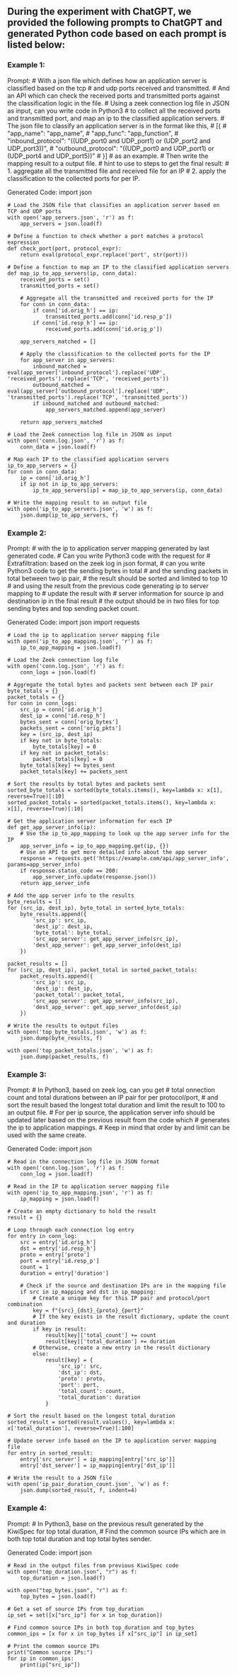 ## During the experiment with ChatGPT, we provided the following prompts to ChatGPT and generated Python code based on each prompt is listed below:

### Example 1:
Prompt:
    # With a json file which defines how an application server is classified based on the tcp 
    # and udp ports received and transmitted. 
    # And an API which can check the received ports and transmitted ports against the classification logic in the file.
    # Using a zeek connection log file in JSON as input, can you write code in Python3 
    # to  collect all the received ports and transmitted port, and map an ip to the classified application servers. 
    # The json file to classify an application server is in the format like this, 
    # [{
    #        "app_name": "app_name",
    #        "app_func": "app_function",
    #        "inbound_protocol": "((UDP_port0 and UDP_port1) or (UDP_port2 and UDP_port3))",
    #        "outbound_protocol": "((UDP_port0 and UDP_port1) or (UDP_port4 and UDP_port5))"
    #  }]
    # as an example.
    # Then write the mapping result to a output file.
    # hint to use to steps to get the final result: 
    # 1. aggregate all the transmitted file and received file for an IP
    # 2. apply the classification to the collected ports for per IP.

Generated Code:
    import json

    # Load the JSON file that classifies an application server based on TCP and UDP ports
    with open('app_servers.json', 'r') as f:
        app_servers = json.load(f)

    # Define a function to check whether a port matches a protocol expression
    def check_port(port, protocol_expr):
        return eval(protocol_expr.replace('port', str(port)))

    # Define a function to map an IP to the classified application servers
    def map_ip_to_app_servers(ip, conn_data):
        received_ports = set()
        transmitted_ports = set()
        
        # Aggregate all the transmitted and received ports for the IP
        for conn in conn_data:
            if conn['id.orig_h'] == ip:
                transmitted_ports.add(conn['id.resp_p'])
            if conn['id.resp_h'] == ip:
                received_ports.add(conn['id.orig_p'])
        
        app_servers_matched = []

        # Apply the classification to the collected ports for the IP
        for app_server in app_servers:
            inbound_matched = eval(app_server['inbound_protocol'].replace('UDP', 'received_ports').replace('TCP', 'received_ports'))
            outbound_matched = eval(app_server['outbound_protocol'].replace('UDP', 'transmitted_ports').replace('TCP', 'transmitted_ports'))
            if inbound_matched and outbound_matched:
                app_servers_matched.append(app_server)
        
        return app_servers_matched

    # Load the Zeek connection log file in JSON as input
    with open('conn.log.json', 'r') as f:
        conn_data = json.load(f)

    # Map each IP to the classified application servers
    ip_to_app_servers = {}
    for conn in conn_data:
        ip = conn['id.orig_h']
        if ip not in ip_to_app_servers:
            ip_to_app_servers[ip] = map_ip_to_app_servers(ip, conn_data)

    # Write the mapping result to an output file
    with open('ip_to_app_servers.json', 'w') as f:
        json.dump(ip_to_app_servers, f)

### Example 2:
Prompt:
    # with the ip to application server mapping generated by last generated code. 
    # Can you write Python3 code with the request for
    # Extrafiltration: based on the zeek log in json format, 
    # can you write Python3 code to get the sending bytes in total 
    # and the sending packets in total between two ip pair, 
    # the result should be sorted and limited to top 10
    # and using the result from the previous code generating ip to server mapping to 
    # update the result with 
    # server information for source ip and destination ip in the final result
    # the output should be in two files for top sending bytes and top sending packet count.

Generated Code:
    import json
    import requests

    # Load the ip to application server mapping file
    with open('ip_to_app_mapping.json', 'r') as f:
        ip_to_app_mapping = json.load(f)

    # Load the Zeek connection log file
    with open('conn.log.json', 'r') as f:
        conn_logs = json.load(f)

    # Aggregate the total bytes and packets sent between each IP pair
    byte_totals = {}
    packet_totals = {}
    for conn in conn_logs:
        src_ip = conn['id.orig_h']
        dest_ip = conn['id.resp_h']
        bytes_sent = conn['orig_bytes']
        packets_sent = conn['orig_pkts']
        key = (src_ip, dest_ip)
        if key not in byte_totals:
            byte_totals[key] = 0
        if key not in packet_totals:
            packet_totals[key] = 0
        byte_totals[key] += bytes_sent
        packet_totals[key] += packets_sent

    # Sort the results by total bytes and packets sent
    sorted_byte_totals = sorted(byte_totals.items(), key=lambda x: x[1], reverse=True)[:10]
    sorted_packet_totals = sorted(packet_totals.items(), key=lambda x: x[1], reverse=True)[:10]

    # Get the application server information for each IP
    def get_app_server_info(ip):
        # Use the ip_to_app_mapping to look up the app server info for the IP
        app_server_info = ip_to_app_mapping.get(ip, {})
        # Use an API to get more detailed info about the app server
        response = requests.get('https://example.com/api/app_server_info', params=app_server_info)
        if response.status_code == 200:
            app_server_info.update(response.json())
        return app_server_info

    # Add the app server info to the results
    byte_results = []
    for (src_ip, dest_ip), byte_total in sorted_byte_totals:
        byte_results.append({
            'src_ip': src_ip,
            'dest_ip': dest_ip,
            'byte_total': byte_total,
            'src_app_server': get_app_server_info(src_ip),
            'dest_app_server': get_app_server_info(dest_ip)
        })

    packet_results = []
    for (src_ip, dest_ip), packet_total in sorted_packet_totals:
        packet_results.append({
            'src_ip': src_ip,
            'dest_ip': dest_ip,
            'packet_total': packet_total,
            'src_app_server': get_app_server_info(src_ip),
            'dest_app_server': get_app_server_info(dest_ip)
        })

    # Write the results to output files
    with open('top_byte_totals.json', 'w') as f:
        json.dump(byte_results, f)

    with open('top_packet_totals.json', 'w') as f:
        json.dump(packet_results, f)

### Example 3:
Prompt:
    # In Python3, based on zeek log, can you get 
    # total onnection count and total durations between an IP pair for per protocol/port, 
    # and sort the result based the longest total duration and limit the result to 100 to an output file.
    # For per ip source, the application server info should be updated later based on the previous result from the code which
    # generates the ip to application mappings.
    # Keep in mind that order by and limit can be used with the same create.

Generated Code:
    import json

    # Read in the connection log file in JSON format
    with open('conn.log.json', 'r') as f:
        conn_log = json.load(f)

    # Read in the IP to application server mapping file
    with open('ip_to_app_mapping.json', 'r') as f:
        ip_mapping = json.load(f)

    # Create an empty dictionary to hold the result
    result = {}

    # Loop through each connection log entry
    for entry in conn_log:
        src = entry['id.orig_h']
        dst = entry['id.resp_h']
        proto = entry['proto']
        port = entry['id.resp_p']
        count = 1
        duration = entry['duration']

        # Check if the source and destination IPs are in the mapping file
        if src in ip_mapping and dst in ip_mapping:
            # Create a unique key for this IP pair and protocol/port combination
            key = f"{src}_{dst}_{proto}_{port}"
            # If the key exists in the result dictionary, update the count and duration
            if key in result:
                result[key]['total_count'] += count
                result[key]['total_duration'] += duration
            # Otherwise, create a new entry in the result dictionary
            else:
                result[key] = {
                    'src_ip': src,
                    'dst_ip': dst,
                    'proto': proto,
                    'port': port,
                    'total_count': count,
                    'total_duration': duration
                }

    # Sort the result based on the longest total duration
    sorted_result = sorted(result.values(), key=lambda x: x['total_duration'], reverse=True)[:100]

    # Update server info based on the IP to application server mapping file
    for entry in sorted_result:
        entry['src_server'] = ip_mapping[entry['src_ip']]
        entry['dst_server'] = ip_mapping[entry['dst_ip']]

    # Write the result to a JSON file
    with open('ip_pair_duration_count.json', 'w') as f:
        json.dump(sorted_result, f, indent=4)

### Example 4:
Prompt:
    # In Python3, base on the previous result generated by the KiwiSpec for top total duration, 
    # Find the common source IPs which are in both top total duration and top total bytes sender.

Generated Code:
    import json

    # Read in the output files from previous KiwiSpec code
    with open("top_duration.json", "r") as f:
        top_duration = json.load(f)

    with open("top_bytes.json", "r") as f:
        top_bytes = json.load(f)

    # Get a set of source IPs from top_duration
    ip_set = set([x["src_ip"] for x in top_duration])

    # Find common source IPs in both top_duration and top_bytes
    common_ips = [x for x in top_bytes if x["src_ip"] in ip_set]

    # Print the common source IPs
    print("Common source IPs:")
    for ip in common_ips:
        print(ip["src_ip"])
